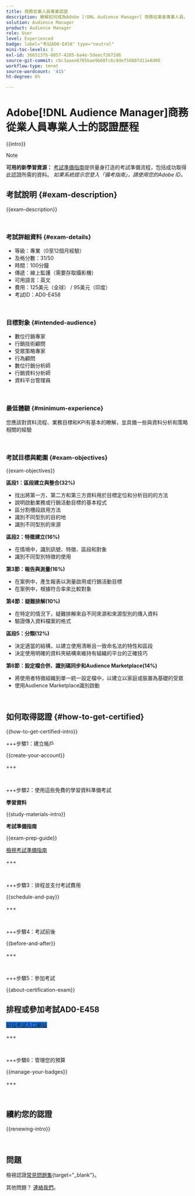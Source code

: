 ```yaml
---
title: 商務從業人員專業認證
description: 瞭解如何成為Adobe [!DNL Audience Manager] 商務從業者專業人員。
solution: Audience Manager
product: Audience Manager
role: User
level: Experienced
badge: label="考試AD0-E458" type="neutral"
mini-toc-levels: 1
exl-id: 3665137b-8057-4205-ba4e-5deecf2672d6
source-git-commit: cbc3aaee6705bae9b60fc6c8def5088fd11e8d06
workflow-type: tm+mt
source-wordcount: '415'
ht-degree: 0%

---
```


# Adobe[!DNL Audience Manager]商務從業人員專業人士的認證歷程

{{intro}}

>[!NOTE]
>
>**可用的新學習資源：** [考試準備指南](https://app.rockinfo.com/courses/245)提供量身打造的考試準備流程，包括成功取得此認證所需的資料。 _如果系統提示您登入「備考指南」，請使用您的Adobe ID。_

## 考試說明 {#exam-description}

{{exam-description}}

<br>

### 考試詳細資料 {#exam-details}

* 等級：專業（0至12個月經驗）
* 及格分數：31/50
* 時間：100分鐘
* 傳遞：線上監護（需要存取攝影機）
* 可用語言：英文
* 費用：125美元（全球） / 95美元（印度）
* 考試ID：AD0-E458

<br>

### 目標對象 {#intended-audience}

* 數位行銷專家
* 行銷技術顧問
* 受眾策略專家
* 行為顧問
* 數位行銷分析師
* 行銷資料分析師
* 資料平台管理員

<br>

### 最低體驗 {#minimum-experience}

您應該對資料流程、業務目標和KPI有基本的瞭解，並具備一些與資料分析和策略相關的經驗

<br>

### 考試目標與範圍 {#exam-objectives}

{{exam-objectives}}

**區段1：區段建立與整合(32%)**

* 找出將第一方、第二方和第三方資料用於目標定位和分析目的的方法
* 說明啟動業務或行銷活動目標的基本程式
* 區分割槽段啟用方法
* 識別不同型別的目的地
* 識別不同型別的來源

**區段2：特徵建立(16%)**

* 在情境中，識別訊號、特徵、區段和對象
* 識別不同型別特徵的使用

**第3節：報告與測量(16%)**

* 在案例中，產生報表以測量啟用或行銷活動目標
* 在案例中，根據符合率來比較對象

**第4節：疑難排解(10%)**

* 在特定的情況下，疑難排解來自不同來源和來源型別的傳入資料
* 驗證傳入資料檔案的格式

**區段5：分類(12%)**

* 決定適當的結構，以建立使用清晰且一致命名法的特性和區段
* 決定使用明確的資料夾結構來維持有組織的平台的正確技巧

**第6節：設定檔合併、識別碼同步和Audience Marketplace(14%)**

* 將使用者特徵組織到單一統一設定檔中，以建立以家庭或裝置為基礎的受眾
* 使用Audience Marketplace識別啟動

<br>

## 如何取得認證 {#how-to-get-certified}

{{how-to-get-certified-intro}}

+++步驟1：建立帳戶

{{create-your-account}}

+++

<br>

+++步驟2：使用這些免費的學習資料準備考試

**學習資料**

{{study-materials-intro}}

**考試準備指南**

{{exam-prep-guide}}

[檢視考試準備指南](https://app.rockinfo.com/courses/245)

+++

<br>

+++步驟3：排程並支付考試費用

{{schedule-and-pay}}

+++

<br>

+++步驟4：考試前後

{{before-and-after}}

+++

<br>

+++步驟5：參加考試

{{about-certification-exam}}

## 排程或參加考試AD0-E458

<a href="https://www.certmetrics.com/adobe/candidate/examity_sso.aspx?eid=AD0-E458" target="_blank" class="spectrum-Button spectrum-Button--fill spectrum-Button--accent spectrum-Button--sizeM is-margin-bottom-big-big at-element-click-tracking" style="background-color:#1473E6">

<span class="spectrum-Button-label has-no-wrap">
   前往考試入口網站
</span>
</a>

+++

<br>

+++步驟6：管理您的預算

{{manage-your-badges}}

+++

<br>

## 續約您的認證

{{renewing-intro}}

<br>

## 問題

檢視認證[常見問題集](https://experienceleague.adobe.com/docs/certification/certification/faq.html){target="_blank"}。

其他問題？ [連絡我們](mailto:certif@adobe.com)。

